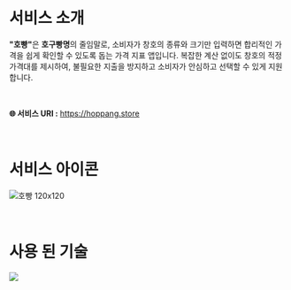 # 서비스 소개
<strong>"호빵"</strong>은 <strong>호구빵명</strong>의 줄임말로, 소비자가 창호의 종류와 크기만 입력하면 합리적인 가격을 쉽게 확인할 수 있도록 돕는 가격 지표 앱입니다. 복잡한 계산 없이도 창호의 적정 가격대를 제시하여, 불필요한 지출을 방지하고 소비자가 안심하고 선택할 수 있게 지원합니다.

<br/>

<strong>🌐 서비스 URI :</strong> https://hoppang.store

<br/>

# 서비스 아이콘
![호빵 120x120](https://github.com/user-attachments/assets/74a32f76-a743-4560-be7b-2c1d72536853)

<br/>

# 사용 된 기술
<img src="https://skillicons.dev/icons?i=githubactions,java,gradle,grafana,prometheus,mysql,nginx,docker,react,react,reactnative&theme=light" />

